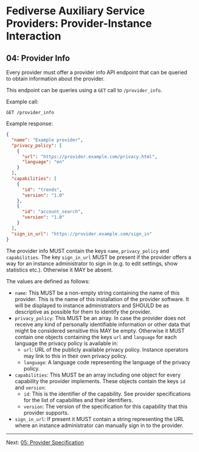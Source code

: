 # Fediverse Auxiliary Service Providers: Provider-Instance Interaction

## 04: Provider Info

Every provider must offer a provider info API endpoint that can be queried to obtain information about the provider.

This endpoint can be queries using a `GET` call to `/provider_info`.

Example call:

```http
GET /provider_info
```

Example response:

```json
{
  "name": "Example provider",
  "privacy_policy": [
    {
      "url": "https://provider.example.com/privacy.html",
      "language": "en"
    }
  ],
  "capabilities": [
    {
      "id": "trends",
      "version": "1.0"
    },
    {
      "id": "account_search",
      "version": "1.0"
    }
  ],
  "sign_in_url": "https://provider.example.com/sign_in"
}
```

The provider info MUST contain the keys `name`, `privacy_policy` and
`capabilities`. The key `sign_in_url` MUST be present if the provider offers a
way for an instance administrator to sign in (e.g. to edit settings, show
statistics etc.). Otherwise it MAY be absent.

The values are defined as follows:

* `name`: This MUST be a non-empty string containing the name of this provider.
  This is the name of this installation of the provider software. It will be
  displayed to instance administrators and SHOULD be as descriptive as possible
  for them to identify the provider.
* `privacy_policy`: This MUST be an array. In case the provider does not
  receive any kind of personally identifiable information or other data that
  might be considered sensitive this MAY be empty. Otherwise it MUST contain
  one objects containing the keys `url` and `language` for each language the
  privacy policy is available in:
    * `url`: URL of the publicly available privacy policy. Instance operators
      may link to this in their own privacy policy.
    * `language`: A language code representing the language of the privacy
      policy.
* `capabilities`: This MUST be an array including one object for every
  capability the provider implements. These objects contain the keys `id` and
  `version`:
    * `id`: This is the identifier of the capability. See provider
      specifications for the list of capabilites and their identifiers.
    * `version`: The version of the specification for this capability that this
      provider supports.
* `sign_in_url`: If present it MUST contain a string representing the URL where
  an instance administrator can manually sign in to the provider.

---

Next: [05: Provider Specification](provider_specification.md)
